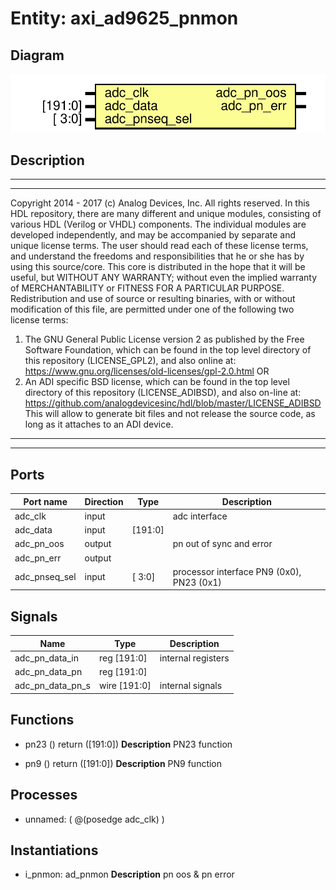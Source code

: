 # Entity: axi_ad9625_pnmon

## Diagram

![Diagram](axi_ad9625_pnmon.svg "Diagram")
## Description

***************************************************************************
 ***************************************************************************
 Copyright 2014 - 2017 (c) Analog Devices, Inc. All rights reserved.
 In this HDL repository, there are many different and unique modules, consisting
 of various HDL (Verilog or VHDL) components. The individual modules are
 developed independently, and may be accompanied by separate and unique license
 terms.
 The user should read each of these license terms, and understand the
 freedoms and responsibilities that he or she has by using this source/core.
 This core is distributed in the hope that it will be useful, but WITHOUT ANY
 WARRANTY; without even the implied warranty of MERCHANTABILITY or FITNESS FOR
 A PARTICULAR PURPOSE.
 Redistribution and use of source or resulting binaries, with or without modification
 of this file, are permitted under one of the following two license terms:
   1. The GNU General Public License version 2 as published by the
      Free Software Foundation, which can be found in the top level directory
      of this repository (LICENSE_GPL2), and also online at:
      <https://www.gnu.org/licenses/old-licenses/gpl-2.0.html>
 OR
   2. An ADI specific BSD license, which can be found in the top level directory
      of this repository (LICENSE_ADIBSD), and also on-line at:
      https://github.com/analogdevicesinc/hdl/blob/master/LICENSE_ADIBSD
      This will allow to generate bit files and not release the source code,
      as long as it attaches to an ADI device.
 ***************************************************************************
 ***************************************************************************
 
## Ports

| Port name     | Direction | Type    | Description                               |
| ------------- | --------- | ------- | ----------------------------------------- |
| adc_clk       | input     |         | adc interface                             |
| adc_data      | input     | [191:0] |                                           |
| adc_pn_oos    | output    |         | pn out of sync and error                  |
| adc_pn_err    | output    |         |                                           |
| adc_pnseq_sel | input     | [  3:0] | processor interface PN9 (0x0), PN23 (0x1) |
## Signals

| Name             | Type                | Description         |
| ---------------- | ------------------- | ------------------- |
| adc_pn_data_in   | reg         [191:0] | internal registers  |
| adc_pn_data_pn   | reg         [191:0] |                     |
| adc_pn_data_pn_s | wire [191:0]        | internal signals    |
## Functions
- pn23 <font id="function_arguments">()</font> <font id="function_return">return ([191:0])</font>
**Description**
PN23 function

- pn9 <font id="function_arguments">()</font> <font id="function_return">return ([191:0])</font>
**Description**
PN9 function

## Processes
- unnamed: ( @(posedge adc_clk) )
## Instantiations

- i_pnmon: ad_pnmon
**Description**
pn oos & pn error

